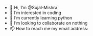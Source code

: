 - 👋 Hi, I’m @Sujal-Mishra
- 👀 I’m interested in coding
- 🌱 I’m currently learning python
- 💞️ I’m looking to collaborate on nothing
- 📫 How to reach me my email address:

<!---
Sujal-Mishra/Sujal-Mishra is a ✨ special ✨ repository because its `README.md` (this file) appears on your GitHub profile.
You can click the Preview link to take a look at your changes.
--->
